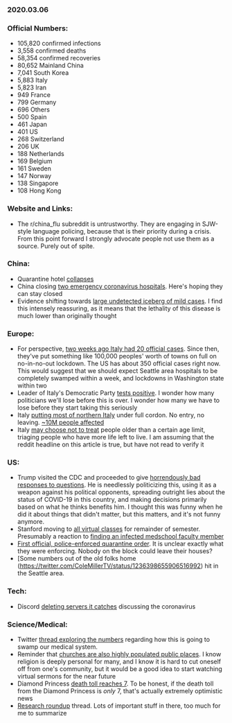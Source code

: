 ### 2020.03.06

### Official Numbers:

* 105,820 confirmed infections
* 3,558 confirmed deaths
* 58,354 confirmed recoveries
* 80,652 Mainland China
* 7,041 South Korea
* 5,883 Italy
* 5,823 Iran
* 949 France
* 799 Germany
* 696 Others
* 500 Spain
* 461 Japan
* 401 US
* 268 Switzerland
* 206 UK
* 188 Netherlands
* 169 Belgium
* 161 Sweden
* 147 Norway
* 138 Singapore
* 108 Hong Kong


### Website and Links:

* The r/china_flu subreddit is untrustworthy. They are engaging in
  SJW-style language policing, because that is their priority during a
  crisis. From this point forward I strongly advocate people not use them
  as a source. Purely out of spite.

### China:

* Quarantine hotel
  [collapses](https://mobile.twitter.com/BNODesk/status/1236299538073366528)
* China closing [two emergency coronavirus
  hospitals](https://twitter.com/nicho21521787/status/12362628004624261170).
  Here's hoping they can stay closed
* Evidence shifting towards [large undetected iceberg of mild
  cases](https://medicalxpress.com/news/2020-03-stealth-transmission-fuels-fast-covid-.html).
  I find this intensely reassuring, as it means that the lethality of this
  disease is much lower than originally thought

### Europe:

* For perspective, [two weeks ago Italy had 20 official
  cases](https://www.garda.com/crisis24/news-alerts/316551/italy-coronavirus-covid-19-outbreak-spreads-in-northern-italy-february-21-update-3).
  Since then, they've put something like 100,000 peoples' worth of towns
  on full on no-in-no-out lockdown. The US has about 350 official cases
  right now. This would suggest that we should expect Seattle area
  hospitals to be completely swamped within a week, and lockdowns in
  Washington state within two
* Leader of Italy's Democratic Party [tests
  positive](https://www.jpost.com/International/Leader-of-Italys-co-ruling-democratic-party-tests-positive-to-coronavirus-620096).
  I wonder how many politicians we'll lose before this is over. I wonder
  how many we have to lose before they start taking this seriously
* Italy [putting most of northern
  Italy](https://twitter.com/AFP/status/1236394510797516800?s=09) under full cordon. No entry, no
  leaving. [~10M people
  affected](https://twitter.com/VojtechGibis/status/1236393608036716546?s=09)
* Italy [may choose not to
  treat](https://www.ilfattoquotidiano.it/2020/03/07/coronavirus-i-medici-delle-terapie-intensive-in-lombardia-azioni-tempestive-o-disastrosa-calamita-sanitaria-lipotesi-delle-priorita-daccesso-prima-chi-ha-piu-probabilita-di-sopravvivenza/5729020/) people older than a certain age limit,
  triaging people who have more life left to live. I am assuming that
  the reddit headline on this article is true, but have not read to verify
  it

### US:

* Trump visited the CDC and proceeded to give [horrendously bad
  responses to questions](https://edition.cnn.com/2020/03/07/politics/fact-check-white-house-coronavirus-contained/index.html).
  He is needlessly politicizing this, using it as a weapon against his
  political opponents, spreading outright lies about the status of
  COVID-19 in this country, and making decisions primarily based on what
  he thinks benefits him. I thought this was funny when he did it about
  things that didn't matter, but this matters, and it's not funny anymore.
* Stanford moving to [all virtual
  classes](https://www.reddit.com/r/China_Flu/comments/feq0em/stanford_is_going_virtual_for_the_rest_of_the/)
  for remainder of semester. Presumably a reaction to [finding an
  infected medschool faculty
  member](https://www.stanforddaily.com/2020/03/06/medical-school-faculty-member-tests-positive-for-coronavirus/)
* [First official, police-enforced quarantine
  order](https://www.13abc.com/content/news/-Police-enforced-quarantine-hits-Calif-residential-block-after-mans-coronavirus-death--568561901.html?ref=901).
  It is unclear exactly what they were enforcing. Nobody on the block
  could leave their houses?
* [Some numbers out of the old folks home
  (https://twitter.com/ColeMillerTV/status/1236398655906516992) hit in the
  Seattle area.

### Tech:

* Discord [deleting servers it
  catches](https://twitter.com/Leviticus19_18/status/1236338445456457730) discussing the coronavirus

### Science/Medical:

* Twitter [thread exploring the
  numbers](https://twitter.com/LizSpecht/status/1236095180459003909)
  regarding how this is going to swamp our medical system.
* Reminder that [churches are also highly populated public
  places](https://www.khou.com/article/news/health/coronavirus/church-warns-of-possible-coronavirus-exposure/285-8126c50c-8fb1-44f8-b656-3d08ce7ddd87).
  I know religion is deeply personal for many, and I know it is hard to
  cut oneself off from one's community, but it would be a good idea to
  start watching virtual sermons for the near future
* Diamond Princess [death toll reaches
  7](https://www.usnews.com/news/world/articles/2020-03-07/diamond-princess-passenger-dies-bringing-ships-death-toll-to-seven-nhk).
  To be honest, if the death toll from the Diamond Princess is _only_ 7,
  that's actually extremely optimistic news
* [Research
  roundup](https://twitter.com/mugecevik/status/1236372854171750400)
  thread. Lots of important stuff in there, too much for me to summarize

